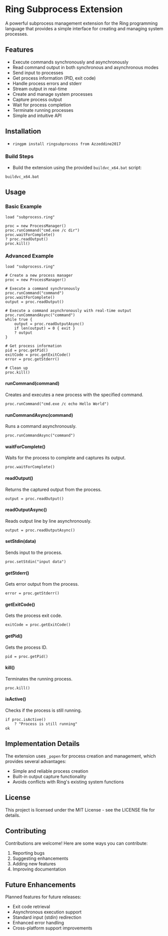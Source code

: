 # Ring Subprocess Extension

A powerful subprocess management extension for the Ring programming language that provides a simple interface for creating and managing system processes.

## Features

- Execute commands synchronously and asynchronously
- Read command output in both synchronous and asynchronous modes
- Send input to processes
- Get process information (PID, exit code)
- Handle process errors and stderr
- Stream output in real-time
- Create and manage system processes
- Capture process output
- Wait for process completion
- Terminate running processes
- Simple and intuitive API

## Installation

-  `ringpm install ringsubprocess from Azzeddine2017` 

### Build Steps

- Build the extension using the provided `buildvc_x64.bat` script:
```batch
buildvc_x64.bat
```

## Usage

### Basic Example

```ring
load "subprocess.ring"

proc = new ProcessManager()
proc.runCommand("cmd.exe /c dir")
proc.waitForComplete()
? proc.readOutput()
proc.kill()
```
### Advanced Example

```ring
load "subprocess.ring"

# Create a new process manager
proc = new ProcessManager()

# Execute a command synchronously
proc.runCommand("command")
proc.waitForComplete()
output = proc.readOutput()

# Execute a command asynchronously with real-time output
proc.runCommandAsync("command")
while true {
    output = proc.readOutputAsync()
    if len(output) = 0 { exit }
    ? output
}

# Get process information
pid = proc.getPid()
exitCode = proc.getExitCode()
error = proc.getStderr()

# Clean up
proc.kill()
```


#### runCommand(command)
Creates and executes a new process with the specified command.
```ring
proc.runCommand("cmd.exe /c echo Hello World")
```

#### runCommandAsync(command)
Runs a command asynchronously.
```ring
proc.runCommandAsync("command")
```

#### waitForComplete()
Waits for the process to complete and captures its output.
```ring
proc.waitForComplete()
```

#### readOutput()
Returns the captured output from the process.
```ring
output = proc.readOutput()
```

#### readOutputAsync()
Reads output line by line asynchronously.
```ring
output = proc.readOutputAsync()
```

#### setStdin(data)
Sends input to the process.
```ring
proc.setStdin("input data")
```

#### getStderr()
Gets error output from the process.
```ring
error = proc.getStderr()
```

#### getExitCode()
Gets the process exit code.
```ring
exitCode = proc.getExitCode()
```

#### getPid()
Gets the process ID.
```ring
pid = proc.getPid()
```

#### kill()
Terminates the running process.
```ring
proc.kill()
```

#### isActive()
Checks if the process is still running.
```ring
if proc.isActive()
    ? "Process is still running"
ok
```


## Implementation Details

The extension uses `_popen` for process creation and management, which provides several advantages:
- Simple and reliable process creation
- Built-in output capture functionality
- Avoids conflicts with Ring's existing system functions


## License

This project is licensed under the MIT License - see the LICENSE file for details.

## Contributing

Contributions are welcome! Here are some ways you can contribute:
1. Reporting bugs
2. Suggesting enhancements
3. Adding new features
4. Improving documentation

## Future Enhancements

Planned features for future releases:
- Exit code retrieval
- Asynchronous execution support
- Standard input (stdin) redirection
- Enhanced error handling
- Cross-platform support improvements
